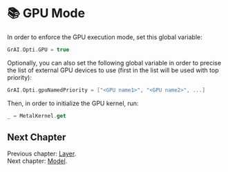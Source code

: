 # 📚 GPU Mode

In order to enforce the GPU execution mode, set this global variable: 

```swift
GrAI.Opti.GPU = true
```

Optionally, you can also set the following global variable in order to 
precise the list of external GPU devices to use 
(first in the list will be used with top priority): 

```swift
GrAI.Opti.gpuNamedPriority = ["<GPU name1>", "<GPU name2>", ...]
```

Then, in order to initialize the GPU kernel, run: 

```swift
_ = MetalKernel.get
```

## Next Chapter

Previous chapter: [Layer](LAYER.md). \
Next chapter: [Model](MODEL.md).
